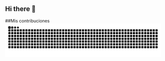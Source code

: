 ## Hi there 👋
##Mis contribuciones
<img src="https://raw.githubusercontent.com/OctavioFloG/OctavioFloG/output/snake.svg" alt="Snake animation" />

###
<!--
**OctavioFloG/OctavioFloG** is a ✨ _special_ ✨ repository because its `README.md` (this file) appears on your GitHub profile.

Here are some ideas to get you started:

- 🔭 I’m currently working on ...
- 🌱 I’m currently learning ...
- 👯 I’m looking to collaborate on ...
- 🤔 I’m looking for help with ...
- 💬 Ask me about ...
- 📫 How to reach me: ...
- 😄 Pronouns: ...
- ⚡ Fun fact: ...
-->
